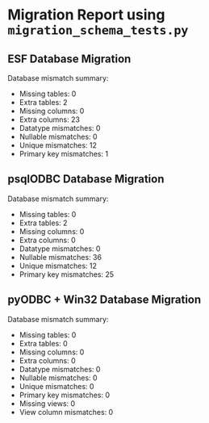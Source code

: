 # Migration Report using `migration_schema_tests.py`

## ESF Database Migration
Database mismatch summary:
- Missing tables: 0
- Extra tables: 2
- Missing columns: 0
- Extra columns: 23
- Datatype mismatches: 0
- Nullable mismatches: 0
- Unique mismatches: 12
- Primary key mismatches: 1

## psqlODBC Database Migration
Database mismatch summary:
- Missing tables: 0
- Extra tables: 2
- Missing columns: 0
- Extra columns: 0
- Datatype mismatches: 0
- Nullable mismatches: 36
- Unique mismatches: 12
- Primary key mismatches: 25

## pyODBC + Win32 Database Migration
Database mismatch summary:
- Missing tables: 0
- Extra tables: 0
- Missing columns: 0
- Extra columns: 0
- Datatype mismatches: 0
- Nullable mismatches: 0
- Unique mismatches: 0
- Primary key mismatches: 0
- Missing views: 0
- View column mismatches: 0